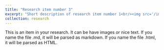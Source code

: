 ```yaml
---
title: "Research item number 3"
excerpt: "Short description of research item number 1<br/><img src='/images/500x300.png'>"
collection: research
---
```

This is an item in your research. It can be have images or nice text. If you name the file .md, it will be parsed as markdown. If you name the file .html, it will be parsed as HTML.
